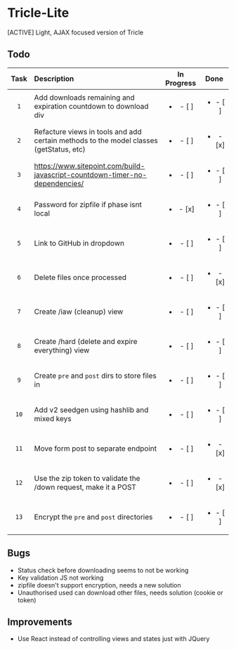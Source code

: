 # Tricle-Lite
[ACTIVE] Light, AJAX focused version of Tricle

## Todo

| Task | Description | In Progress | Done |
| :---: | :--- | :---: | :---: |
| `1` | Add downloads remaining and expiration countdown to download div | <ul><li>- [ ] </li></ul> | <ul><li>- [ ] </li></ul> |
| `2` | Refacture views in tools and add certain methods to the model classes (getStatus, etc) | <ul><li>- [ ] </li></ul> | <ul><li>- [x] </li></ul> |
| `3` | https://www.sitepoint.com/build-javascript-countdown-timer-no-dependencies/ | <ul><li>- [ ] </li></ul> | <ul><li>- [ ] </li></ul> |
| `4` | Password for zipfile if phase isnt local | <ul><li>- [x] </li></ul> | <ul><li>- [ ] </li></ul> |
| `5` | Link to GitHub in dropdown | <ul><li>- [ ] </li></ul> | <ul><li>- [ ] </li></ul> |
| `6` | Delete files once processed | <ul><li>- [ ] </li></ul> | <ul><li>- [x] </li></ul> |
| `7` | Create /iaw (cleanup) view | <ul><li>- [ ] </li></ul> | <ul><li>- [ ] </li></ul> |
| `8` | Create /hard (delete and expire everything) view | <ul><li>- [ ] </li></ul> | <ul><li>- [ ] </li></ul> |
| `9` | Create `pre` and `post` dirs to store files in | <ul><li>- [ ] </li></ul> | <ul><li>- [ ] </li></ul> |
| `10` | Add v2 seedgen using hashlib and mixed keys | <ul><li>- [ ] </li></ul> | <ul><li>- [ ] </li></ul> |
| `11` | Move form post to separate endpoint | <ul><li>- [ ] </li></ul> | <ul><li>- [x] </li></ul> |
| `12` | Use the zip token to validate the /down request, make it a POST | <ul><li>- [ ] </li></ul> | <ul><li>- [x] </li></ul> |
| `13` | Encrypt the `pre` and `post` directories | <ul><li>- [ ] </li></ul> | <ul><li>- [ ] </li></ul> |

## Bugs
- Status check before downloading seems to not be working
- Key validation JS not working
- zipfile doesn't support encryption, needs a new solution
- Unauthorised used can download other files, needs solution (cookie or token)

## Improvements
- Use React instead of controlling views and states just with JQuery

